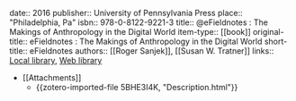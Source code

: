 date:: 2016
publisher:: University of Pennsylvania Press
place:: "Philadelphia, Pa"
isbn:: 978-0-8122-9221-3
title:: @eFieldnotes : The Makings of Anthropology in the Digital World
item-type:: [[book]]
original-title:: eFieldnotes : The Makings of Anthropology in the Digital World
short-title:: eFieldnotes
authors:: [[Roger Sanjek]], [[Susan W. Tratner]]
links:: [Local library](zotero://select/groups/2386895/items/XGNM3KPY), [Web library](https://www.zotero.org/groups/2386895/items/XGNM3KPY)

- [[Attachments]]
	- [](https://baselbern.swissbib.ch/Record/484676407/Description#tabnav) {{zotero-imported-file 5BHE3I4K, "Description.html"}}